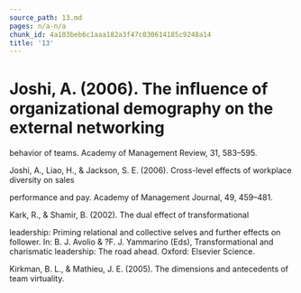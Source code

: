 ```yaml
---
source_path: 13.md
pages: n/a-n/a
chunk_id: 4a103beb6c1aaa182a3f47c030614185c9248a14
title: '13'
---
```

# Joshi, A. (2006). The inﬂuence of organizational demography on the external networking

behavior of teams. Academy of Management Review, 31, 583–595.

Joshi, A., Liao, H., & Jackson, S. E. (2006). Cross-level effects of workplace diversity on sales

performance and pay. Academy of Management Journal, 49, 459–481.

Kark, R., & Shamir, B. (2002). The dual effect of transformational

leadership: Priming relational and collective selves and further effects on follower. In: B. J. Avolio & ?F. J. Yammarino (Eds), Transformational and charismatic leadership: The road ahead. Oxford: Elsevier Science.

Kirkman, B. L., & Mathieu, J. E. (2005). The dimensions and antecedents of team virtuality.
